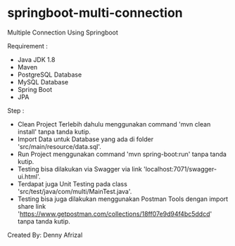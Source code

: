 # springboot-multi-connection
Multiple Connection Using Springboot

Requirement :
- Java JDK 1.8
- Maven
- PostgreSQL Database
- MySQL Database
- Spring Boot
- JPA

Step :
- Clean Project Terlebih dahulu menggunakan command 'mvn clean install' tanpa tanda kutip.
- Import Data untuk Database yang ada di folder 'src/main/resource/data.sql'.
- Run Project menggunakan command 'mvn spring-boot:run' tanpa tanda kutip.
- Testing bisa dilakukan via Swagger via link 'localhost:7071/swagger-ui.html'.
- Terdapat juga Unit Testing pada class 'src/test/java/com/multi/MainTest.java'.
- Testing bisa juga dilakukan menggunakan Postman Tools dengan import share link 'https://www.getpostman.com/collections/18ff07e9d94f4bc5ddcd' tanpa tanda kutip.

Created By:
Denny Afrizal